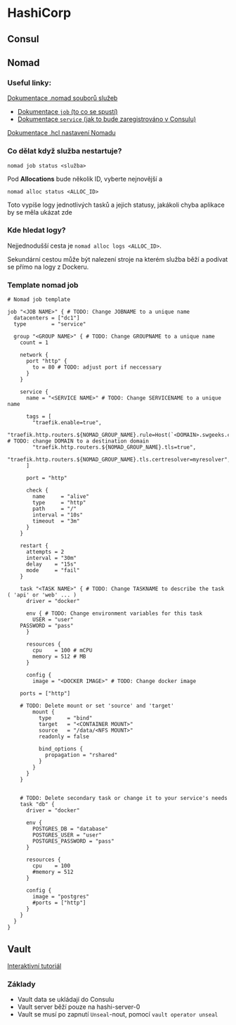 # HashiCorp

## Consul

## Nomad

### Useful linky:

[Dokumentace .nomad souborů služeb](https://www.nomadproject.io/docs/job-specification)

-  [Dokumentace `job` (to co se spustí)](https://www.nomadproject.io/docs/job-specification/job)
-  [Dokumentace `service` (jak to bude zaregistrováno v Consulu)](https://www.nomadproject.io/docs/job-specification/service)

[Dokumentace .hcl nastavení Nomadu](https://www.nomadproject.io/docs/configuration)

### Co dělat když služba nestartuje?

`nomad job status <služba>`

Pod **Allocations** bude několik ID, vyberte nejnovější a

`nomad alloc status <ALLOC_ID>`

Toto vypíše logy jednotlivých tasků a jejich statusy, jakákoli chyba aplikace by se měla ukázat zde

### Kde hledat logy?

Nejjednodušší cesta je `nomad alloc logs <ALLOC_ID>`.

Sekundární cestou může být nalezení stroje na kterém služba běží a podívat se přímo na logy z Dockeru.

### Template nomad job

```hcl
# Nomad job template

job "<JOB NAME>" { # TODO: Change JOBNAME to a unique name
  datacenters = ["dc1"]
  type        = "service"

  group "<GROUP NAME>" { # TODO: Change GROUPNAME to a unique name
    count = 1

    network {
      port "http" {
        to = 80 # TODO: adjust port if neccessary
      }
    }

    service {
      name = "<SERVICE NAME>" # TODO: Change SERVICENAME to a unique name

      tags = [
        "traefik.enable=true",
        "traefik.http.routers.${NOMAD_GROUP_NAME}.rule=Host(`<DOMAIN>.swgeeks.cz`)", # TODO: change DOMAIN to a destination domain
        "traefik.http.routers.${NOMAD_GROUP_NAME}.tls=true",
        "traefik.http.routers.${NOMAD_GROUP_NAME}.tls.certresolver=myresolver",
      ]

      port = "http"

      check {
        name     = "alive"
        type     = "http"
        path     = "/"
        interval = "10s"
        timeout  = "3m"
      }
    }

    restart {
      attempts = 2
      interval = "30m"
      delay    = "15s"
      mode     = "fail"
    }

    task "<TASK NAME>" { # TODO: Change TASKNAME to describe the task ( 'api' or 'web' ... )
      driver = "docker"

      env { # TODO: Change environment variables for this task
      	USER = "user"
	PASSWORD = "pass"
      }

      resources {
        cpu    = 100 # mCPU
        memory = 512 # MB
      }

      config {
        image = "<DOCKER IMAGE>" # TODO: Change docker image

	ports = ["http"]

	# TODO: Delete mount or set 'source' and 'target'
        mount {
          type     = "bind"
          target   = "<CONTAINER MOUNT>"
          source   = "/data/<NFS MOUNT>"
          readonly = false

          bind_options {
            propagation = "rshared"
          }
        }
      }
    }


    # TODO: Delete secondary task or change it to your service's needs
    task "db" {
      driver = "docker"

      env {
        POSTGRES_DB = "database"
        POSTGRES_USER = "user"
        POSTGRES_PASSWORD = "pass"
      }

      resources {
        cpu    = 100
        #memory = 512
      }

      config {
        image = "postgres"
        #ports = ["http"]
      }
    }
  }
}

```

## Vault

[Interaktivní tutoriál](https://play.instruqt.com/hashicorp/tracks/nomad-integration-with-vault/challenges/verify-agents/notes?auto_start)

### Základy

-  Vault data se ukládají do Consulu
-  Vault server běží pouze na hashi-server-0
-  Vault se musí po zapnutí `Unseal`-nout, pomocí `vault operator unseal`
